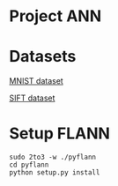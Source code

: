 # Project ANN

# Datasets

[MNIST dataset](http://ann-benchmarks.com/mnist-784-euclidean.hdf5)

[SIFT dataset](http://ann-benchmarks.com/sift-128-euclidean.hdf5)

# Setup FLANN

```
sudo 2to3 -w ./pyflann
cd pyflann
python setup.py install
```

